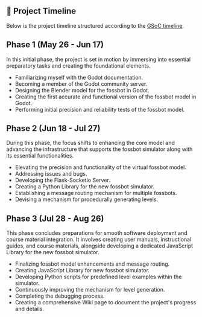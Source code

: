 ## :calendar: Project Timeline

Below is the project timeline structured according to the [GSoC timeline](https://developers.google.com/open-source/gsoc/timeline).

## Phase 1 (May 26 - Jun 17)

In this initial phase, the project is set in motion by immersing into essential preparatory tasks and creating the foundational elements.

- Familiarizing myself with the Godot documentation.
- Becoming a member of the Godot community server.
- Designing the Blender model for the fossbot in Godot.
- Creating the first accurate and functional version of the fossbot model in Godot.
- Performing initial precision and reliability tests of the fossbot model.

## Phase 2 (Jun 18 - Jul 27)

During this phase, the focus shifts to enhancing the core model and advancing the infrastructure that supports the fossbot simulator along with its essential functionalities.

- Elevating the precision and functionality of the virtual fossbot model.
- Addressing issues and bugs.
- Developing the Flask-Socketio Server.
- Creating a Python Library for the new fossbot simulator.
- Establishing a message routing mechanism for multiple fossbots.
- Devising a mechanism for procedurally generating levels.

## Phase 3 (Jul 28 - Aug 26)

This phase concludes preparations for smooth software deployment and course material integration. It involves creating user manuals, instructional guides, and course materials, alongside developing a dedicated JavaScript Library for the new fossbot simulator.

- Finalizing fossbot model enhancements and message routing.
- Creating JavaScript Library for new fossbot simulator.
- Developing Python scripts for predefined level examples within the simulator.
- Continuously improving the mechanism for level generation.
- Completing the debugging process.
- Creating a comprehensive Wiki page to document the project's progress and details.
